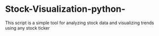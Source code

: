 # Stock-Visualization-python-
This script is a simple tool for analyzing stock data and visualizing trends using any stock ticker
